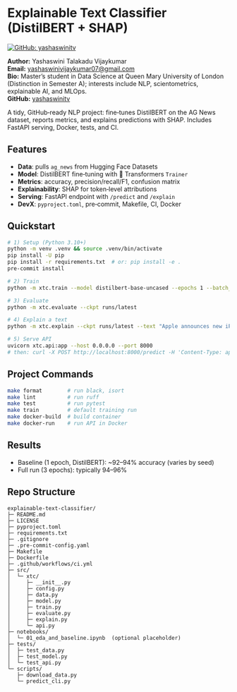 # Explainable Text Classifier (DistilBERT + SHAP)

[![GitHub: yashaswinitv](https://img.shields.io/badge/GitHub-yashaswinitv-blue?logo=github)](https://github.com/yashaswinitv)

**Author:** Yashaswini Talakadu Vijaykumar  
**Email:** yashaswinivijaykumar07@gmail.com  
**Bio:** Master’s student in Data Science at Queen Mary University of London (Distinction in Semester A); interests include NLP, scientometrics, explainable AI, and MLOps.  
**GitHub:** [yashaswinitv](https://github.com/yashaswinitv)

A tidy, GitHub‑ready NLP project: fine‑tunes DistilBERT on the AG News dataset, reports metrics, and explains predictions with SHAP. Includes FastAPI serving, Docker, tests, and CI.

## Features
- **Data**: pulls `ag_news` from Hugging Face Datasets
- **Model**: DistilBERT fine‑tuning with 🤗 Transformers `Trainer`
- **Metrics**: accuracy, precision/recall/F1, confusion matrix
- **Explainability**: SHAP for token‑level attributions
- **Serving**: FastAPI endpoint with `/predict` and `/explain`
- **DevX**: `pyproject.toml`, pre‑commit, Makefile, CI, Docker

## Quickstart
```bash
# 1) Setup (Python 3.10+)
python -m venv .venv && source .venv/bin/activate
pip install -U pip
pip install -r requirements.txt  # or: pip install -e .
pre-commit install

# 2) Train
python -m xtc.train --model distilbert-base-uncased --epochs 1 --batch_size 16

# 3) Evaluate
python -m xtc.evaluate --ckpt runs/latest

# 4) Explain a text
python -m xtc.explain --ckpt runs/latest --text "Apple announces new iPhone with satellite features"

# 5) Serve API
uvicorn xtc.api:app --host 0.0.0.0 --port 8000
# then: curl -X POST http://localhost:8000/predict -H 'Content-Type: application/json' -d '{"text":"NASA launches a new telescope"}'
```

## Project Commands
```bash
make format        # run black, isort
make lint          # run ruff
make test          # run pytest
make train         # default training run
make docker-build  # build container
make docker-run    # run API in Docker
```

## Results
- Baseline (1 epoch, DistilBERT): ~92–94% accuracy (varies by seed)
- Full run (3 epochs): typically 94–96%

## Repo Structure
```
explainable-text-classifier/
├─ README.md
├─ LICENSE
├─ pyproject.toml
├─ requirements.txt
├─ .gitignore
├─ .pre-commit-config.yaml
├─ Makefile
├─ Dockerfile
├─ .github/workflows/ci.yml
├─ src/
│  └─ xtc/
│     ├─ __init__.py
│     ├─ config.py
│     ├─ data.py
│     ├─ model.py
│     ├─ train.py
│     ├─ evaluate.py
│     ├─ explain.py
│     └─ api.py
├─ notebooks/
│  └─ 01_eda_and_baseline.ipynb  (optional placeholder)
├─ tests/
│  ├─ test_data.py
│  ├─ test_model.py
│  └─ test_api.py
└─ scripts/
   ├─ download_data.py
   └─ predict_cli.py
```
